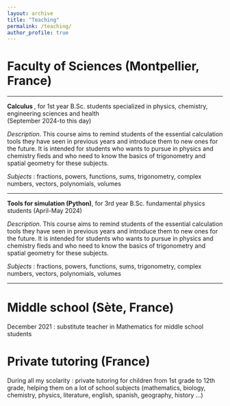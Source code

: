 ```yaml
---
layout: archive
title: "Teaching"
permalink: /teaching/
author_profile: true
---
```



Faculty of Sciences (Montpellier, France)
======

***
<b> Calculus </b>, for 1st year B.Sc. students specialized in physics, chemistry, engineering sciences and health
<br> (September 2024-to this day)

<i>Description</i>. This course aims to remind students of the essential calculation tools they have seen in previous years and introduce them to new ones for the future. It is intended for students who wants to pursue in physics and chemistry fieds and who need to know the basics of trigonometry and spatial geometry for these subjects.

<i>Subjects</i> : fractions, powers, functions, sums, trigonometry, complex numbers, vectors, polynomials, volumes

***
<b>Tools for simulation (Python)</b>, for 3rd year B.Sc. fundamental physics students
(April-May 2024)

<i>Description</i>. This course aims to remind students of the essential calculation tools they have seen in previous years and introduce them to new ones for the future. It is intended for students who wants to pursue in physics and chemistry fieds and who need to know the basics of trigonometry and spatial geometry for these subjects.

<i>Subjects</i> : fractions, powers, functions, sums, trigonometry, complex numbers, vectors, polynomials, volumes
***

Middle school (Sète, France)
======

December 2021 : substitute teacher in Mathematics for middle school students

Private tutoring (France)
======

During all my scolarity : private tutoring for children from 1st grade to 12th grade, helping them on a lot of school subjects (mathematics, biology, chemistry, physics, literature, english, spanish, geography, history ...)
